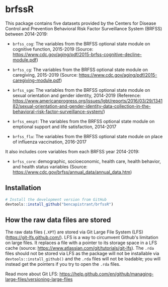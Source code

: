 # brfssR

This package contains five datasets provided by the Centers for Disease Control and Prevention Behavioral Risk Factor Surveillance System (BRFSS) between 2014-2019:

* `brfss_cog`: The variables from the BRFSS optional state module on cognitive function, 2015-2019
  (Source: https://www.cdc.gov/aging/pdf/2015-brfss-cognitive-decline-module.pdf)

* `brfss_cg`: The variables from the BRFSS optional state module on caregiving, 2015-2019
  (Source: https://www.cdc.gov/aging/pdf/2015-caregiving-module.pdf)

* `brfss_sgm`: The variables from the BRFSS optional state module on sexual orientation and gender identity, 2014-2019
  (Reference: https://www.americanprogress.org/issues/lgbt/reports/2016/03/29/134182/sexual-orientation-and-gender-identity-data-collection-in-the-behavioral-risk-factor-surveillance-system/)

* `brfss_emspt`: The variables from the BRFSS optional state module on emptional support and life satisfaction, 2014-2017

* `brfss_flu`: The variables from the BRFSS optional state module on place of influenza vaccination, 2016-2017

It also includes core variables from each BRFSS year 2014-2019:

* `brfss_core`: demographic, socioeconomic, health care, health behavior, and health status variables
  (Source: https://www.cdc.gov/brfss/annual_data/annual_data.htm)

## Installation

```R
# Install the development version from GitHub
devtools::install_github("bencapistrant/brfssR")
```

## How the raw data files are stored
The raw data files (`.XPT`) are stored via Git Large File System (LFS) (https://git-lfs.github.com/). LFS is a way to circumvent Github's limitation on large files. It replaces a file with a pointer to its storage space in a LFS cache (source: https://www.atlassian.com/git/tutorials/git-lfs). The `.rda` files should not be stored via LFS as the package will not be installable via `devtools::install_github()` and the `.rda` files will not be loadable; you will instead get the pointers if you try to open the `.rda` files.

Read more about Git LFS: https://help.github.com/en/github/managing-large-files/versioning-large-files
